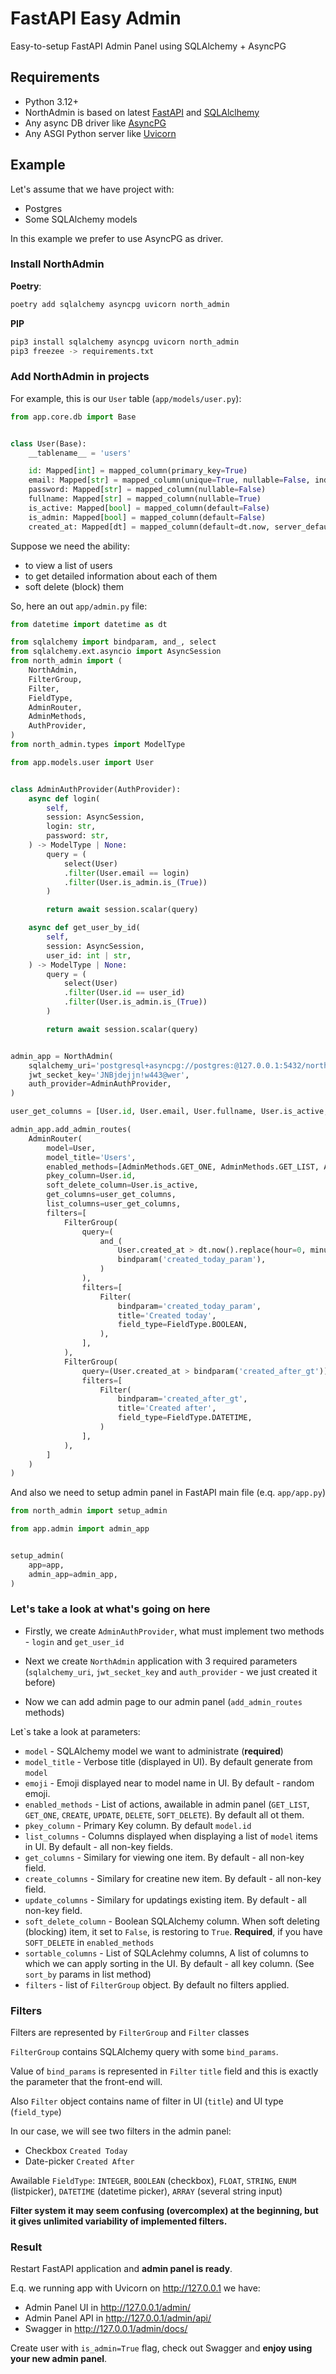 # FastAPI Easy Admin

Easy-to-setup FastAPI Admin Panel using SQLAlchemy + AsyncPG


## Requirements

 - Python 3.12+
 - NorthAdmin is based on latest [FastAPI](https://github.com/tiangolo/fastapi) and [SQLAlclhemy](https://github.com/sqlalchemy/sqlalchemy)
 - Any async DB driver like [AsyncPG](https://github.com/MagicStack/asyncpg)
 - Any ASGI Python server like [Uvicorn](https://github.com/encode/uvicorn)

## Example

Let's assume that we have project with:

 - Postgres
 - Some SQLAlchemy models 

In this example we prefer to use AsyncPG as driver.

### Install NorthAdmin

**Poetry**:

```bash
poetry add sqlalchemy asyncpg uvicorn north_admin
```

**PIP**

```bash
pip3 install sqlalchemy asyncpg uvicorn north_admin
pip3 freezee -> requirements.txt
```

### Add NorthAdmin in projects

For example, this is our `User` table (`app/models/user.py`):

```python
from app.core.db import Base


class User(Base):
    __tablename__ = 'users'

    id: Mapped[int] = mapped_column(primary_key=True)
    email: Mapped[str] = mapped_column(unique=True, nullable=False, index=True)
    password: Mapped[str] = mapped_column(nullable=False)
    fullname: Mapped[str] = mapped_column(nullable=True)
    is_active: Mapped[bool] = mapped_column(default=False)
    is_admin: Mapped[bool] = mapped_column(default=False)
    created_at: Mapped[dt] = mapped_column(default=dt.now, server_default=func.current_timestamp())
```

Suppose we need the ability:
 - to view a list of users
 - to get detailed information about each of them
 - soft delete (block) them

So, here an out `app/admin.py` file:

```python
from datetime import datetime as dt

from sqlalchemy import bindparam, and_, select
from sqlalchemy.ext.asyncio import AsyncSession
from north_admin import (
    NorthAdmin,
    FilterGroup,
    Filter,
    FieldType,
    AdminRouter,
    AdminMethods,
    AuthProvider,
)
from north_admin.types import ModelType

from app.models.user import User


class AdminAuthProvider(AuthProvider):
    async def login(
        self,
        session: AsyncSession,
        login: str,
        password: str,
    ) -> ModelType | None:
        query = (
            select(User)
            .filter(User.email == login)
            .filter(User.is_admin.is_(True))
        )

        return await session.scalar(query)

    async def get_user_by_id(
        self,
        session: AsyncSession,
        user_id: int | str,
    ) -> ModelType | None:
        query = (
            select(User)
            .filter(User.id == user_id)
            .filter(User.is_admin.is_(True))
        )

        return await session.scalar(query)


admin_app = NorthAdmin(
    sqlalchemy_uri='postgresql+asyncpg://postgres:@127.0.0.1:5432/north_admin_test_app',
    jwt_secket_key='JNBjdejjn!w443@wer',
    auth_provider=AdminAuthProvider,
)

user_get_columns = [User.id, User.email, User.fullname, User.is_active, User.created_at]

admin_app.add_admin_routes(
    AdminRouter(
        model=User,
        model_title='Users',
        enabled_methods=[AdminMethods.GET_ONE, AdminMethods.GET_LIST, AdminMethods.SOFT_DELETE],
        pkey_column=User.id,
        soft_delete_column=User.is_active,
        get_columns=user_get_columns,
        list_columns=user_get_columns,
        filters=[
            FilterGroup(
                query=(
                    and_(
                        User.created_at > dt.now().replace(hour=0, minute=0, second=0),
                        bindparam('created_today_param'),
                    )
                ),
                filters=[
                    Filter(
                        bindparam='created_today_param',
                        title='Created today',
                        field_type=FieldType.BOOLEAN,
                    ),
                ],
            ),
            FilterGroup(
                query=(User.created_at > bindparam('created_after_gt')),
                filters=[
                    Filter(
                        bindparam='created_after_gt',
                        title='Created after',
                        field_type=FieldType.DATETIME,
                    )
                ],
            ),
        ]
    )
)

```

And also we need to setup admin panel in FastAPI main file (e.q. `app/app.py`)

```python
from north_admin import setup_admin

from app.admin import admin_app


setup_admin(
    app=app,
    admin_app=admin_app,
)
```

### Let's take a look at what's going on here

- Firstly, we create `AdminAuthProvider`, what must implement two methods - `login` and `get_user_id`

- Next we create `NorthAdmin` application with 3 required parameters (`sqlalchemy_uri`, `jwt_secket_key` and `auth_provider` - we just created it before)

- Now we can add admin page to our admin panel (`add_admin_routes` methods)

Let`s take a look at parameters:

 - `model` - SQLAlchemy model we want to administrate (**required**)
 - `model_title` - Verbose title (displayed in UI). By default generate from `model`
 - `emoji` - Emoji displayed near to model name in UI. By default - random emoji.
 - `enabled_methods` - List of actions, awailable in admin panel (`GET_LIST`, `GET_ONE`, `CREATE`, `UPDATE`, `DELETE`, `SOFT_DELETE`). By default all ot them.
 - `pkey_column` - Primary Key column. By default `model.id`
 - `list_columns` - Columns displayed when displaying a list of `model` items in UI. By default - all non-key fields. 
 - `get_columns` - Similary for viewing one item. By default - all non-key field.
 - `create_columns` - Similary for creatine new item. By default - all non-key field.
 - `update_columns` - Similary for updatings existing item. By default - all non-key field.
 - `soft_delete_column` - Boolean SQLAlchemy column. When soft deleting (blocking) item, it set to `False`, is restoring to `True`. **Required**, if you have `SOFT_DELETE` in `enabled_methods`
 - `sortable_columns` - List of SQLAclehmy columns, A list of columns to which we can apply sorting in the UI. By default - all key column. (See `sort_by` params in list method)
 - `filters` - list of `FilterGroup` object. By default no filters applied.


### Filters

Filters are represented by `FilterGroup` and `Filter` classes

`FilterGroup` contains SQLAlchemy query with some `bind_params`.

Value of `bind_params` is represented in `Filter` `title` field and this is exactly the parameter that the front-end will.

Also `Filter` object contains name of filter in UI (`title`) and UI type (`field_type`)

In our case, we will see two filters in the admin panel:

 - Checkbox `Created Today`
 - Date-picker `Created After`

Awailable `FieldType`: `INTEGER`, `BOOLEAN` (checkbox), `FLOAT`, `STRING`, `ENUM` (listpicker), `DATETIME` (datetime picker), `ARRAY` (several string input)


**Filter system it may seem confusing (overcomplex) at the beginning, but it gives unlimited variability of implemented filters.**

### Result

Restart FastAPI application and **admin panel is ready**.

E.q. we running app with Uvicorn on http://127.0.0.1 we have:

 - Admin Panel UI in http://127.0.0.1/admin/
 - Admin Panel API in http://127.0.0.1/admin/api/
 - Swagger in http://127.0.0.1/admin/docs/

Create user with `is_admin=True` flag, check out Swagger and **enjoy using your new admin panel**.
